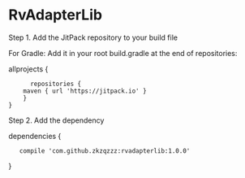 # RvAdapterLib

Step 1. Add the JitPack repository to your build file

For Gradle:
Add it in your root build.gradle at the end of repositories:

allprojects {
 
          repositories {
		maven { url 'https://jitpack.io' }
		}
	}				
	
	
  
Step 2. Add the dependency

dependencies {

       compile 'com.github.zkzqzzz:rvadapterlib:1.0.0'
       
}
